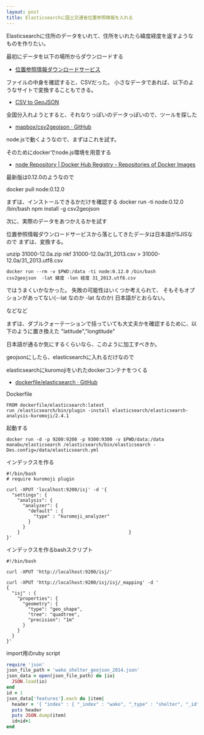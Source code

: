 ```yaml
---
layout: post
title: Elasticsearchに国土交通省位置参照情報を入れる
---
```


Elasticsearchに住所のデータをいれて、住所をいれたら緯度経度を返すようなものを作りたい。

最初にデータを以下の場所からダウンロードする

* [位置参照情報ダウンロードサービス](http://nlftp.mlit.go.jp/isj/)

ファイルの中身を確認すると、CSVだった。
小さなデータであれば、以下のようなサイトで変換することもできる。

* [CSV to GeoJSON](http://togeojson.com/)

全国分入れようとすると、それなりっぽいのデータっぽいので、ツールを探した

* [mapbox/csv2geojson · GitHub](https://github.com/mapbox/csv2geojson)

node.jsで動くようなので、まずはこれを試す。

そのためにdockerでnode.js環境を用意する

* [node Repository | Docker Hub Registry - Repositories of Docker Images](https://registry.hub.docker.com/_/node/)

最新版は0.12.0のようなので

docker pull node:0.12.0

まずは、インストールできるかだけを確認する
docker run -ti node:0.12.0 /bin/bash
npm install -g csv2geojson

次に、実際のデータをあつかえるかを試す

位置参照情報ダウンロードサービスから落としてきたデータは日本語がSJISなので
まずは、変換する。

unzip 31000-12.0a.zip
nkf 31000-12.0a/31_2013.csv > 31000-12.0a/31_2013.utf8.csv


```
docker run --rm -v $PWD:/data -ti node:0.12.0 /bin/bash
csv2geojson  -lat 緯度 -lon 経度 31_2013.utf8.csv
```

ではうまくいかなかった。
失敗の可能性はいくつか考えられて、
そもそもオプションがあってない(--lat なのか -lat なのか)
日本語がとおらない。

などなど

まずは、ダブルクォーテーションで括っていても大丈夫かを確認するために、以下のように置き換えた
"latitude","longtitude"

日本語が通るか気にするくらいなら、このように加工すべきか。

geojsonにしたら、elasticsearchに入れるだけなので

elasticsearchにkuromojiをいれたdockerコンテナをつくる
* [dockerfile/elasticsearch · GitHub](https://github.com/dockerfile/elasticsearch)


Dockerfile

```
FROM dockerfile/elasticsearch:latest
run /elasticsearch/bin/plugin -install elasticsearch/elasticsearch-analysis-kuromoji/2.4.1
```

起動する
```
docker run -d -p 9200:9200 -p 9300:9300 -v $PWD/data:/data manabu/elasticsearch /elasticsearch/bin/elasticsearch -Des.config=/data/elasticsearch.yml
```


インデックスを作る
```
#!/bin/bash
# require kuromoji plugin

curl -XPUT 'localhost:9200/isj' -d '{
  "settings": {
    "analysis": {
      "analyzer": {
        "default" : {
          "type" : "kuromoji_analyzer"
        }
      }
    }										 }
}'
```												  
インデックスを作るbashスクリプト
```
#!/bin/bash

curl -XPUT 'http://localhost:9200/isj/'

curl -XPUT 'http://localhost:9200/isj/isj/_mapping' -d '
{
  "isj" : {
    "properties": {
      "geometry": {
        "type": "geo_shape",
        "tree": "quadtree",
        "precision": "1m"
      }
    }
  }
}'
```


import用のruby script

```ruby
require 'json'
json_file_path = 'wako_shelter_geojson_2014.json'
json_data = open(json_file_path) do |io|
  JSON.load(io)
end
id = 1
json_data['features'].each do |item|
  header = '{ "index" : { "_index" : "wako", "_type" : "shelter", "_id" : "' + id.to_s + '" } }'
  puts header
  puts JSON.dump(item)
  id=id+1
end
```	  



